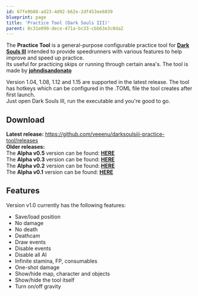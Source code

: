 ```yaml
---
id: 67fe9b88-ad23-4d92-b62e-2df453ee6039
blueprint: page
title: 'Practice Tool (Dark Souls III)'
parent: 0c31e090-dece-471a-bc33-cbb63e3c0da2
---
```

The **Practice Tool** is a general-purpose configurable practice tool for **[Dark Souls III](/darksouls3)** intended to provide speedrunners with various features to help improve and speed up practice.\
Its useful for practicing skips or running through certain area's. The tool is made by **[johndisandonato](//twitch.tv/johndisandonato)**

Version 1.04, 1.08, 1.12 and 1.15 are supported in the latest release. The tool has hotkeys which can be configured in the .TOML file the tool creates after first launch.\
Just open Dark Souls III, run the executable and you're good to go.

## Download

**Latest release:** <https://github.com/veeenu/darksoulsiii-practice-tool/releases>\
**Older releases:**\
The **Alpha v0.5** version can be found: **[HERE](//github.com/veeenu/DarkSoulsIII-Mods/releases/download/0.0.5-alpha/PracticeTool.zip)**\
The **Alpha v0.3** version can be found: **[HERE](//github.com/veeenu/DarkSoulsIII-Mods/releases/download/0.0.3-alpha/PracTeleport.zip)**\
The **Alpha v0.2** version can be found: **[HERE](//github.com/veeenu/DarkSoulsIII-Mods/releases/download/0.0.2-alpha/PracTeleport.zip)**\
The **Alpha v0.1** version can be found: **[HERE](//github.com/veeenu/DarkSoulsIII-Mods/releases/download/0.0.1-alpha/PracTeleport.zip)**

## Features

Version v1.0 currently has the following features:

- Save/load position
- No damage
- No death
- Deathcam
- Draw events
- Disable events
- Disable all AI
- Infinite stamina, FP, consumables
- One-shot damage
- Show/hide map, character and objects
- Show/hide the tool itself
- Turn on/off gravity
